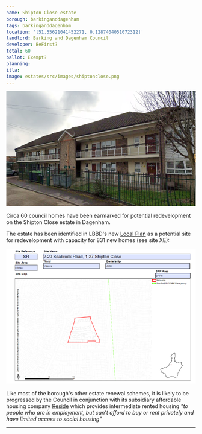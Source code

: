 ```yaml
---
name: Shipton Close estate 
borough: barkinganddagenham
tags: barkinganddagenham
location: '[51.55621041452271, 0.1287404051072312]'
landlord: Barking and Dagenham Council
developer: BeFirst?
total: 60
ballot: Exempt?
planning:
itla:
image: estates/src/images/shiptonclose.png
---
```

![Shipton Close estate image](src/images/shiptonclose.png)

Circa 60 council homes have been earmarked for potential redevelopment on the Shipton Close estate in Dagenham.

The estate has been identified in LBBD's new [Local Plan](https://www.lbbd.gov.uk/sites/default/files/2024-10/Barking%20and%20Dagenham%20Local%20Plan%202037%20Appendix%202%20Site%20Allocation%20Proformas.pdf) as a potential site for redevelopment with capacity for 831 new homes (see site XE):

![Shipton Close estate image](src/images/shiptonclosesite.png)

Like most of the borough's other estate renewal schemes, it is likely to be progressed by the Council in conjunction with its subsidiary affordable housing company [Reside](https://www.lbbd.gov.uk/affordable-rents-reside-housing) which provides intermediate rented housing _"to people who are in employment, but can’t afford to buy or rent privately and have limited access to social housing"_


---

<!------------THE CODE BELOW RENDERS THE MAP - DO NOT EDIT! ---------------------------->

<div id="map" style="width: 100%; height: 400px;"></div>

<script>
  var map = L.map('map').setView({{ location }}, 13);
  L.tileLayer('https://tile.openstreetmap.org/{z}/{x}/{y}.png', {
  maxZoom: 19,
attribution: '&copy; <a href="http://www.openstreetmap.org/copyright">OpenStreetMap</a>'
}).addTo(map);
var circle = L.circle({{ location }}, {
    color: 'red',
    fillColor: '#f03',
    fillOpacity: 0.5,
    radius: 500
}).addTo(map);
</script>

